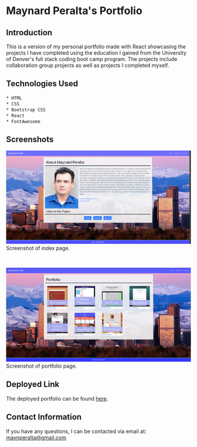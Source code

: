 # Maynard Peralta's Portfolio


## Introduction

This is a version of my personal portfolio made with React showcasing the projects I have completed using the education I gained from the University of Denver's full stack coding boot camp program. The projects include collaboration group projects as well as projects I completed myself. 

## Technologies Used
    * HTML
    * CSS
    * Bootstrap CSS
    * React
    * FontAwesome
  
## Screenshots

![](src/assets/screenone.png)
<br />
Screenshot of index page.

<br/>

![](src/assets/screentwo.png)
<br />
Screenshot of portfolio page.

## Deployed Link

The deployed portfolio can be found [here](https://dreamy-clarke-75eef4.netlify.app/).

## Contact Information
If you have any questions, I can be contacted via email at:
<maynperalta@gmail.com>
<br/>